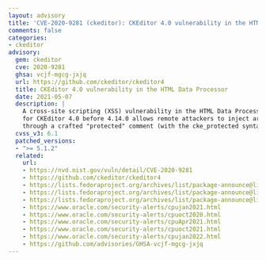 ```yaml
---
layout: advisory
title: 'CVE-2020-9281 (ckeditor): CKEditor 4.0 vulnerability in the HTML Data Processor'
comments: false
categories:
- ckeditor
advisory:
  gem: ckeditor
  cve: 2020-9281
  ghsa: vcjf-mgcg-jxjq
  url: https://github.com/ckeditor/ckeditor4
  title: CKEditor 4.0 vulnerability in the HTML Data Processor
  date: 2021-05-07
  description: |
    A cross-site scripting (XSS) vulnerability in the HTML Data Processor
    for CKEditor 4.0 before 4.14.0 allows remote attackers to inject arbitrary web script
    through a crafted "protected" comment (with the cke_protected syntax).
  cvss_v3: 6.1
  patched_versions:
  - ">= 5.1.2"
  related:
    url:
    - https://nvd.nist.gov/vuln/detail/CVE-2020-9281
    - https://github.com/ckeditor/ckeditor4
    - https://lists.fedoraproject.org/archives/list/package-announce@lists.fedoraproject.org/message/7OJ4BSS3VEAEXPNSOOUAXX6RDNECGZNO/
    - https://lists.fedoraproject.org/archives/list/package-announce@lists.fedoraproject.org/message/L322YA73LCV3TO7ORY45WQDAFJVNKXBE/
    - https://lists.fedoraproject.org/archives/list/package-announce@lists.fedoraproject.org/message/M4HHYQ6N452XTCIROFMJOTYEUWSB6FR4/
    - https://www.oracle.com/security-alerts/cpujan2021.html
    - https://www.oracle.com/security-alerts/cpuoct2020.html
    - https://www.oracle.com/security-alerts/cpuApr2021.html
    - https://www.oracle.com/security-alerts/cpuoct2021.html
    - https://www.oracle.com/security-alerts/cpujan2022.html
    - https://github.com/advisories/GHSA-vcjf-mgcg-jxjq
---
```

